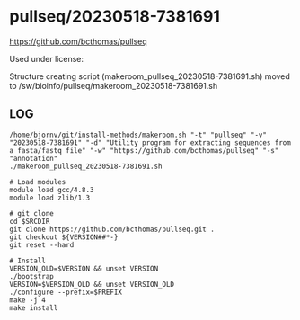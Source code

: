 pullseq/20230518-7381691
========================

<https://github.com/bcthomas/pullseq>

Used under license:



Structure creating script (makeroom_pullseq_20230518-7381691.sh) moved to /sw/bioinfo/pullseq/makeroom_20230518-7381691.sh

LOG
---

    /home/bjornv/git/install-methods/makeroom.sh "-t" "pullseq" "-v" "20230518-7381691" "-d" "Utility program for extracting sequences from a fasta/fastq file" "-w" "https://github.com/bcthomas/pullseq" "-s" "annotation"
    ./makeroom_pullseq_20230518-7381691.sh

    # Load modules
    module load gcc/4.8.3
    module load zlib/1.3

    # git clone
    cd $SRCDIR
    git clone https://github.com/bcthomas/pullseq.git .
    git checkout ${VERSION##*-}
    git reset --hard

    # Install
    VERSION_OLD=$VERSION && unset VERSION
    ./bootstrap
    VERSION=$VERSION_OLD && unset VERSION_OLD
    ./configure --prefix=$PREFIX
    make -j 4
    make install


